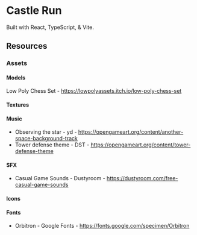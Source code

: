 # Castle Run

Built with React, TypeScript, & Vite.

## Resources

### Assets
#### Models
Low Poly Chess Set - https://lowpolyassets.itch.io/low-poly-chess-set
#### Textures
#### Music
- Observing the star - yd - https://opengameart.org/content/another-space-background-track
- Tower defense theme - DST - https://opengameart.org/content/tower-defense-theme
#### SFX
- Casual Game Sounds - Dustyroom - https://dustyroom.com/free-casual-game-sounds
#### Icons
#### Fonts
- Orbitron - Google Fonts - https://fonts.google.com/specimen/Orbitron
